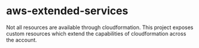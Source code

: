 # aws-extended-services
Not all resources are available through cloudformation.  This project exposes custom resources which extend the capabilities of cloudformation across the account.

